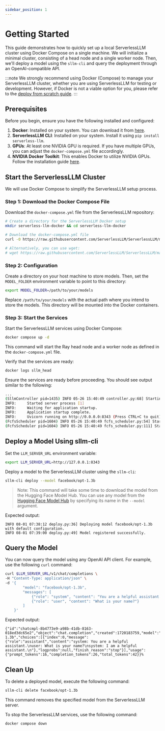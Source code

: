 ```yaml
---
sidebar_position: 1
---
```


# Getting Started

This guide demonstrates how to quickly set up a local ServerlessLLM cluster using Docker Compose on a single machine. We will initialize a minimal cluster, consisting of a head node and a single worker node. Then, we'll deploy a model using the `sllm-cli` and query the deployment through an OpenAI-compatible API.

:::note
We strongly recommend using Docker (Compose) to manage your ServerlessLLM cluster, whether you are using ServerlessLLM for testing or development. However, if Docker is not a viable option for you, please refer to the [deploy from scratch guide](./deployment/single_machine.md).
:::

## Prerequisites

Before you begin, ensure you have the following installed and configured:

1.  **Docker**: Installed on your system. You can download it from [here](https://docs.docker.com/get-docker/).
2.  **ServerlessLLM CLI**: Installed on your system. Install it using `pip install serverless-llm`.
3.  **GPUs**: At least one NVIDIA GPU is required. If you have multiple GPUs, you can adjust the `docker-compose.yml` file accordingly.
4.  **NVIDIA Docker Toolkit**: This enables Docker to utilize NVIDIA GPUs. Follow the installation guide [here](https://docs.nvidia.com/datacenter/cloud-native/container-toolkit/install-guide.html).

## Start the ServerlessLLM Cluster

We will use Docker Compose to simplify the ServerlessLLM setup process.

### Step 1: Download the Docker Compose File

Download the `docker-compose.yml` file from the ServerlessLLM repository:

```bash
# Create a directory for the ServerlessLLM Docker setup
mkdir serverless-llm-docker && cd serverless-llm-docker

# Download the docker-compose.yml file
curl -O https://raw.githubusercontent.com/ServerlessLLM/ServerlessLLM/main/examples/docker/docker-compose.yml

# Alternatively, you can use wget:
# wget https://raw.githubusercontent.com/ServerlessLLM/ServerlessLLM/main/examples/docker/docker-compose.yml
```

### Step 2: Configuration

Create a directory on your host machine to store models. Then, set the `MODEL_FOLDER` environment variable to point to this directory:

```bash
export MODEL_FOLDER=/path/to/your/models
```

Replace `/path/to/your/models` with the actual path where you intend to store the models. This directory will be mounted into the Docker containers.

### Step 3: Start the Services

Start the ServerlessLLM services using Docker Compose:

```bash
docker compose up -d
```

This command will start the Ray head node and a worker node as defined in the `docker-compose.yml` file.

Verify that the services are ready:

```bash
docker logs sllm_head
```

Ensure the services are ready before proceeding. You should see output similar to the following:

```bash
...
(SllmController pid=1435) INFO 05-26 15:40:49 controller.py:68] Starting scheduler
INFO:     Started server process [1]
INFO:     Waiting for application startup.
INFO:     Application startup complete.
INFO:     Uvicorn running on http://0.0.0.0:8343 (Press CTRL+C to quit)
(FcfsScheduler pid=1604) INFO 05-26 15:40:49 fcfs_scheduler.py:54] Starting FCFS scheduler
(FcfsScheduler pid=1604) INFO 05-26 15:40:49 fcfs_scheduler.py:111] Starting control loop
```

## Deploy a Model Using sllm-cli

Set the `LLM_SERVER_URL` environment variable:

```bash
export LLM_SERVER_URL=http://127.0.0.1:8343
```

Deploy a model to the ServerlessLLM cluster using the `sllm-cli`:

```bash
sllm-cli deploy --model facebook/opt-1.3b
```
> Note: This command will take some time to download the model from the Hugging Face Model Hub.
> You can use any model from the [Hugging Face Model Hub](https://huggingface.co/models) by specifying its name in the `--model` argument.

Expected output:

```plaintext
INFO 08-01 07:38:12 deploy.py:36] Deploying model facebook/opt-1.3b with default configuration.
INFO 08-01 07:39:00 deploy.py:49] Model registered successfully.
```

## Query the Model

You can now query the model using any OpenAI API client. For example, use the following `curl` command:
```bash
curl $LLM_SERVER_URL/v1/chat/completions \
-H "Content-Type: application/json" \
-d '{
        "model": "facebook/opt-1.3b",
        "messages": [
            {"role": "system", "content": "You are a helpful assistant."},
            {"role": "user", "content": "What is your name?"}
        ]
    }'
```

Expected output:

```plaintext
{"id":"chatcmpl-8b4773e9-a98b-41db-8163-018ed3dc65e2","object":"chat.completion","created":1720183759,"model":"facebook/opt-1.3b","choices":[{"index":0,"message":{"role":"assistant","content":"system: You are a helpful assistant.\nuser: What is your name?\nsystem: I am a helpful assistant.\n"},"logprobs":null,"finish_reason":"stop"}],"usage":{"prompt_tokens":16,"completion_tokens":26,"total_tokens":42}}%
```

## Clean Up
To delete a deployed model, execute the following command:

```bash
sllm-cli delete facebook/opt-1.3b
```

This command removes the specified model from the ServerlessLLM server.

To stop the ServerlessLLM services, use the following command:
```bash
docker compose down
```